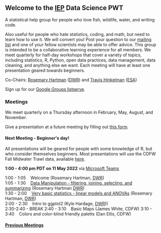 ## Welcome to the [IEP](https://water.ca.gov/Programs/Environmental-Services/Interagency-Ecological-Program) Data Science PWT

A statistical help group for people who love fish, wildlife, water, and writing code.

Also useful for people who hate statistics, coding, and math, but need to learn how to use it. We will convert you! Post your question to our [mailing list](https://groups.google.com/g/bay-delta-datascience) and one of your fellow scientists may be able to offer advice. This group is intended to be a collaborative learning experience for all members. We meet quarterly for half-day workshops that cover a variety of topics, including statistics, R, Python, open data practices, data management, data cleaning, and anything else we want. Each meeting will have at least one presentation geared towards beginners.

Co-Chairs: [Rosemary Hartman](https://www.linkedin.com/in/rosemary-hartman-1b3b53bb/) ([DWR](https://water.ca.gov/)) and [Travis Hinkelman](https://www.travishinkelman.com/) ([ESA](https://esassoc.com/))

Sign up for our [Google Groups listserve](https://groups.google.com/g/bay-delta-datascience).

### Meetings

We meet quarterly on a Thursday afternoon in February, May, August, and November.

Give a presentation at a future meeting by filling out [this form](https://docs.google.com/forms/d/e/1FAIpQLSfJlYOBoqxdqHwain-XFrraKFtymYsTwxwBMKekBd0B98q5CA/viewform?usp=sf_link).

#### Next Meeting - Beginner's day!

All presentations will be geared for people with some knowledge of R, but who consider themselves beginners. Most presentations will use the CDFW Fall Midwater Trawl data, available [here](https://filelib.wildlife.ca.gov/Public/TownetFallMidwaterTrawl/FMWT%20Data/FMWT%201967-2022%20Catch%20Matrix_updated.zip). 
 
**1:00 - 4:00 pm PDT on 11 May 2022** via [Microsoft Teams](https://teams.microsoft.com/l/meetup-join/19%3ameeting_YWEwY2VjYTYtZWVmMC00M2YzLTk4MzMtZDE2NjFmMmIzMjU2%40thread.v2/0?context=%7b%22Tid%22%3a%22b71d5652-4b83-4257-afcd-7fd177884564%22%2c%22Oid%22%3a%22984f44d5-4180-46ad-9b77-e367b17d9727%22%7d)


1:00 - 1:05 &nbsp;&nbsp; Welcome (Rosemary Hartman, [DWR](https://water.ca.gov/))  
1:05 - 1:30 &nbsp;&nbsp; [Data Manipulation - filtering, joining, selecting, and summarizing](presentations/FMWTdatademo.html) (Rosemary Hartman [DWR](https://water.ca.gov/))  
1:30 - 2:00 &nbsp;&nbsp; [Very basic statistics - linear models and ANOVAs](presentations/FMWTstats-demo.html)   (Rosemary Hartman, [DWR](https://water.ca.gov/))   
2:00 - 2:30 &nbsp;&nbsp; Intro to ggplot2 (Kyle Hardage, [DWR](https://water.ca.gov/)))  
2:30-2:40 - BREAK
2:40 - 3:10 &nbsp;&nbsp; Basic Maps  (James White, CDFW) 
3:10 - 3:40 &nbsp;&nbsp; Colors and color-blind friendly paletts (Dan Ellis, CDFW)




#### [Previous Meetings](https://interagencyecologicalprogram.github.io/DataScience/agendas)

